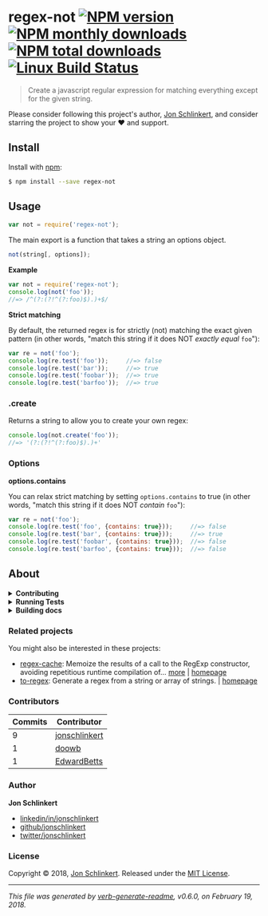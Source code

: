 # regex-not [![NPM version](https://img.shields.io/npm/v/regex-not.svg?style=flat)](https://www.npmjs.com/package/regex-not) [![NPM monthly downloads](https://img.shields.io/npm/dm/regex-not.svg?style=flat)](https://npmjs.org/package/regex-not) [![NPM total downloads](https://img.shields.io/npm/dt/regex-not.svg?style=flat)](https://npmjs.org/package/regex-not) [![Linux Build Status](https://img.shields.io/travis/jonschlinkert/regex-not.svg?style=flat&label=Travis)](https://travis-ci.org/jonschlinkert/regex-not)

> Create a javascript regular expression for matching everything except for the given string.

Please consider following this project's author, [Jon Schlinkert](https://github.com/jonschlinkert), and consider starring the project to show your :heart: and support.

## Install

Install with [npm](https://www.npmjs.com/):

```sh
$ npm install --save regex-not
```

## Usage

```js
var not = require('regex-not');
```

The main export is a function that takes a string an options object.

```js
not(string[, options]);
```

**Example**

```js
var not = require('regex-not');
console.log(not('foo'));
//=> /^(?:(?!^(?:foo)$).)+$/
```

**Strict matching**

By default, the returned regex is for strictly (not) matching the exact given pattern (in other words, "match this string if it does NOT _exactly equal_ `foo`"):

```js
var re = not('foo');
console.log(re.test('foo'));     //=> false
console.log(re.test('bar'));     //=> true
console.log(re.test('foobar'));  //=> true
console.log(re.test('barfoo'));  //=> true
```

### .create

Returns a string to allow you to create your own regex:

```js
console.log(not.create('foo'));
//=> '(?:(?!^(?:foo)$).)+'
```

### Options

**options.contains**

You can relax strict matching by setting `options.contains` to true (in other words, "match this string if it does NOT _contain_ `foo`"):

```js
var re = not('foo');
console.log(re.test('foo', {contains: true}));     //=> false
console.log(re.test('bar', {contains: true}));     //=> true
console.log(re.test('foobar', {contains: true}));  //=> false
console.log(re.test('barfoo', {contains: true}));  //=> false
```

## About

<details>
<summary><strong>Contributing</strong></summary>

Pull requests and stars are always welcome. For bugs and feature requests, [please create an issue](../../issues/new).

</details>

<details>
<summary><strong>Running Tests</strong></summary>

Running and reviewing unit tests is a great way to get familiarized with a library and its API. You can install dependencies and run tests with the following command:

```sh
$ npm install && npm test
```

</details>

<details>
<summary><strong>Building docs</strong></summary>

_(This project's readme.md is generated by [verb](https://github.com/verbose/verb-generate-readme), please don't edit the readme directly. Any changes to the readme must be made in the [.verb.md](.verb.md) readme template.)_

To generate the readme, run the following command:

```sh
$ npm install -g verbose/verb#dev verb-generate-readme && verb
```

</details>

### Related projects

You might also be interested in these projects:

* [regex-cache](https://www.npmjs.com/package/regex-cache): Memoize the results of a call to the RegExp constructor, avoiding repetitious runtime compilation of… [more](https://github.com/jonschlinkert/regex-cache) | [homepage](https://github.com/jonschlinkert/regex-cache "Memoize the results of a call to the RegExp constructor, avoiding repetitious runtime compilation of the same string and options, resulting in surprising performance improvements.")
* [to-regex](https://www.npmjs.com/package/to-regex): Generate a regex from a string or array of strings. | [homepage](https://github.com/jonschlinkert/to-regex "Generate a regex from a string or array of strings.")

### Contributors

| **Commits** | **Contributor** | 
| --- | --- |
| 9 | [jonschlinkert](https://github.com/jonschlinkert) |
| 1 | [doowb](https://github.com/doowb) |
| 1 | [EdwardBetts](https://github.com/EdwardBetts) |

### Author

**Jon Schlinkert**

* [linkedin/in/jonschlinkert](https://linkedin.com/in/jonschlinkert)
* [github/jonschlinkert](https://github.com/jonschlinkert)
* [twitter/jonschlinkert](https://twitter.com/jonschlinkert)

### License

Copyright © 2018, [Jon Schlinkert](https://github.com/jonschlinkert).
Released under the [MIT License](LICENSE).

***

_This file was generated by [verb-generate-readme](https://github.com/verbose/verb-generate-readme), v0.6.0, on February 19, 2018._